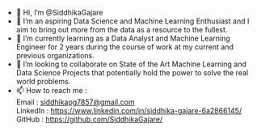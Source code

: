 - 👋 Hi, I’m @SiddhikaGajare
- 👀 I’m an aspiring Data Science and Machine Learning Enthusiast and I aim to bring out more from the data as a resource to the fullest.
- 🌱 I’m currently learning as a Data Analyst and Machine Learning Engineer for 2 years during the course of work at my current and previous organizations.
- 💞️ I’m looking to collaborate on State of the Art Machine Learning and Data Science Projects that potentially hold the power to solve the real world problems. 
- 📫 How to reach me : <br>
Email : siddhikapg7857@gmail.com <br>
LinkedIn : https://www.linkedin.com/in/siddhika-gajare-6a2866145/ <br>
GitHub : https://github.com/SiddhikaGajare/

<!---
SiddhikaGajare/SiddhikaGajare is a ✨ special ✨ repository because its `README.md` (this file) appears on your GitHub profile.
You can click the Preview link to take a look at your changes.
--->
